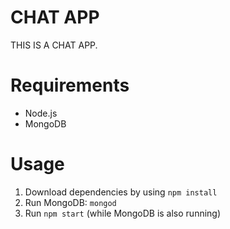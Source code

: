 CHAT APP
====================
THIS IS A CHAT APP.

Requirements
============
* Node.js
* MongoDB

Usage
======
1. Download dependencies by using `npm install`
2. Run MongoDB: `mongod`
3. Run `npm start` (while MongoDB is also running)
